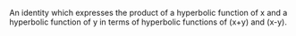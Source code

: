 An identity which expresses the product of a hyperbolic function of x
and a hyperbolic function of y in terms of hyperbolic functions of (x+y)
and (x-y).
